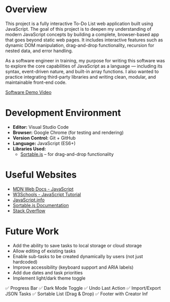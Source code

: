 # Overview

This project is a fully interactive To-Do List web application built using JavaScript. The goal of this project is to deepen my understanding of modern JavaScript concepts by building a complete, browser-based app that goes beyond static web pages. It includes interactive features such as dynamic DOM manipulation, drag-and-drop functionality, recursion for nested data, and error handling.

As a software engineer in training, my purpose for writing this software was to explore the core capabilities of JavaScript as a language — including its syntax, event-driven nature, and built-in array functions. I also wanted to practice integrating third-party libraries and writing clean, modular, and maintainable front-end code.

[Software Demo Video](https://youtube.com/shorts/QW2Rqo02CLQ?si=Uoa9w9n31O36DOJq)

# Development Environment

- **Editor:** Visual Studio Code  
- **Browser:** Google Chrome (for testing and rendering)
- **Version Control:** Git + GitHub  
- **Language:** JavaScript (ES6+)  
- **Libraries Used:**
  - [Sortable.js](https://sortablejs.github.io/Sortable/) – for drag-and-drop functionality

# Useful Websites

- [MDN Web Docs - JavaScript](https://developer.mozilla.org/en-US/docs/Web/JavaScript)
- [W3Schools - JavaScript Tutorial](https://www.w3schools.com/js/)
- [JavaScript.info](https://javascript.info/)
- [Sortable.js Documentation](https://github.com/SortableJS/Sortable)
- [Stack Overflow](https://stackoverflow.com/)

# Future Work

- Add the ability to save tasks to local storage or cloud storage
- Allow editing of existing tasks
- Enable sub-tasks to be created dynamically by users (not just hardcoded)
- Improve accessibility (keyboard support and ARIA labels)
- Add due dates and task priorities
- Implement light/dark theme toggle

✅ Progress Bar
✅ Dark Mode Toggle
✅ Undo Last Action
✅ Import/Export JSON Tasks
✅ Sortable List (Drag & Drop)
✅ Footer with Creator Inf